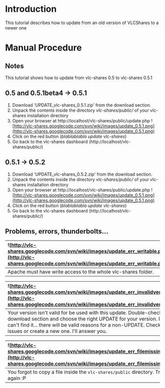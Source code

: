 # Introduction #

This tutorial describes how to update from an old version of VLCShares to a newer one


# Manual Procedure #

## Notes ##

This tutorial shows how to update from vlc-shares 0.5 to vlc-shares 0.5.1


## 0.5 and 0.5.1beta4 -> 0.5.1 ##

  1. Download 'UPDATE\_vlc-shares\_0.5.1.zip' from the download section.
  1. Unpack the contents inside the directory _vlc-shares/public/_ of your vlc-shares installation directory
  1. Open your browser at http://localhost/vlc-shares/public/update.php ![http://vlc-shares.googlecode.com/svn/wiki/images/update_0.5.1.png](http://vlc-shares.googlecode.com/svn/wiki/images/update_0.5.1.png)
  1. Click on the red button (_blablablabla update vlc-shares_)
  1. Go back to the vlc-shares dashboard (http://localhost/vlc-shares/public/)

## 0.5.1 -> 0.5.2 ##

  1. Download 'UPDATE\_vlc-shares\_0.5.2.zip' from the download section.
  1. Unpack the contents inside the directory _vlc-shares/public/_ of your vlc-shares installation directory
  1. Open your browser at http://localhost/vlc-shares/public/update.php ![http://vlc-shares.googlecode.com/svn/wiki/images/update_0.5.1.png](http://vlc-shares.googlecode.com/svn/wiki/images/update_0.5.1.png)
  1. Click on the red button (_blablablabla update vlc-shares_)
  1. Go back to the vlc-shares dashboard (http://localhost/vlc-shares/public/)

## Problems, errors, thunderbolts... ##

|![http://vlc-shares.googlecode.com/svn/wiki/images/update_err_writable.png](http://vlc-shares.googlecode.com/svn/wiki/images/update_err_writable.png)|
|:----------------------------------------------------------------------------------------------------------------------------------------------------|
|Apache must have write access to the whole vlc-shares folder.                                                                                        |

|![http://vlc-shares.googlecode.com/svn/wiki/images/update_err_invalidversion.png](http://vlc-shares.googlecode.com/svn/wiki/images/update_err_invalidversion.png)|
|:----------------------------------------------------------------------------------------------------------------------------------------------------------------|
|Your version isn't valid for be used with this update. Double-check the download section and choose the right UPDATE for your version. If you can't find it... there will be valid reasons for a non-UPDATE. Check the issues or create a new one. I'll answer you.|

|![http://vlc-shares.googlecode.com/svn/wiki/images/update_err_filemissing.png](http://vlc-shares.googlecode.com/svn/wiki/images/update_err_filemissing.png)|
|:----------------------------------------------------------------------------------------------------------------------------------------------------------|
|You forgot to copy a file inside the `vlc-shares/public` directory. Try again :P                                                                           |

